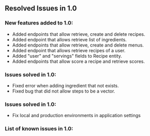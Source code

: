 ## Resolved Issues in 1.0

### New features added to 1.0:
<!--List of new features !-->
- Added endpoints that allow retrieve, create and delete recipes.
- Added endpoint that allows retrieve list of ingredients.
- Added endpoints that allow retrieve, create and delete menus.
- Added endpoint that allows retrieve recipes of a user.
- Added "user" and "servings" fields to Recipe entity.
- Added endpoints that allow score a recipe and retrieve scores.

### Issues solved in 1.0:
<!--List of bugs and errors solved !-->
- Fixed error when adding ingredient that not exists.
- Fixed bug that did not allow steps to be a vector.

### Issues solved in 1.0:
<!--List of bugs and errors solved !-->
- Fix local and production environments in application settings

### List of known issues in 1.0:
<!--List of bugs and errors not solved at the time of the release !-->
